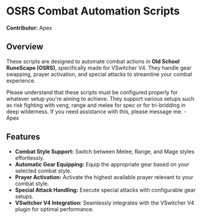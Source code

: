 # OSRS Combat Automation Scripts

**Contributor:** Apex

## Overview

These scripts are designed to automate combat actions in **Old School RuneScape (OSRS)**, specifically made for VSwitcher V4. They handle gear swapping, prayer activation, and special attacks to streamline your combat experience.

Please understand that these scripts must be configured properly for whatever setup you're aiming to achieve. They support various setups such as risk fighting with veng, range and melee for spec or for tri-bridding in deep wilderness. If you need assistance with this, please message me. - Apex

## Features

- **Combat Style Support:** Switch between Melee, Range, and Mage styles effortlessly.
- **Automatic Gear Equipping:** Equip the appropriate gear based on your selected combat style.
- **Prayer Activation:** Activate the highest available prayer relevant to your combat style.
- **Special Attack Handling:** Execute special attacks with configurable gear setups.
- **VSwitcher V4 Integration:** Seamlessly integrates with the VSwitcher V4 plugin for optimal performance.
